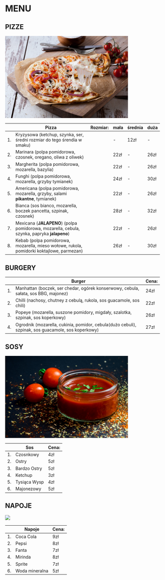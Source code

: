 # MENU
## PIZZE

<img src="img/kelvin-t-AcA8moIiD3g-unsplash.jpg" width=400>

|  |Pizza                                                                                       |Rozmiar:     | mała | średnia | duża |
|--|--------------------------------------------------------------------------------------------|-------------|------|---------|------|
|1.| Kryzysowa (ketchup, szynka, ser, średni rozmiar do tego śrendia w smaku)                   |             |   -  |   12zł  |  -   |
|2.| Marinara (polpa pomidorowa, czosnek, oregano, oliwa z oliwek)                              |             | 22zł |    -    | 26zł |
|3.| Margherita (polpa pomidorowa, mozarella, bazylia)                                          |             | 22zł |    -    | 26zł |
|4.| Funghi (polpa pomidorowa, mozarella, grzyby tymianek)                                      |             | 24zł |    -    | 30zł |
|5.| Americana (polpa pomidorowa, mozarella, grzyby, salami **pikantne**, tymianek)             |             | 22zł |    -    | 26zł |
|6.| Bianca (sos bianco, mozarella, boczek pancetta, szpinak, czosnek)                          |             | 28zł |    -    | 32zł |
|7.| Mexicana (**JALAPENO**) (polpa pomidorowa, mozarella, cebula, szynka, papryka **jalapeno**)|             | 22zł |    -    | 26zł |
|8.| Kebab (polpa pomidorowa, mozarella, mieso wołowe, rukola, pomidorki koktajlowe, parmezan)  |             | 26zł |    -    | 30zł |

## BURGERY

|  |Burger                                                                                              |Cena:  |
|--|----------------------------------------------------------------------------------------------------|-------|
|1.| Manhattan (boczek, ser chedar, ogórek konserwowy, cebula, sałata, sos BBG, majonez)                |  24zł |
|2.| Chilli (nachosy, chutney z cebulą, rukola, sos guacamole, sos chili)                               |  22zł |
|3.| Popeye (mozarella, suszone pomidory, migdały, szalotka, szpinak, sos koperkowy)                    |  26zł |
|4.| Ogrodnik (mozarella, cukinia, pomidor, cebula(dużo cebuli), szpinak, sos guacamole, sos koperkowy) |  27zł |


## SOSY

<img src="img/dennis-klein-FzB_512zvP0-unsplash.jpg" width=400>

|  |Sos            |Cena:  |
|--|---------------|-------|
|1.| Czosnkowy     |  4zł  |
|2.| Ostry         |  5zł  |
|3.| Bardzo Ostry  |  5zł  |
|4.| Ketchup       |  3zł  |
|5.| Tysiąca Wysp  |  4zł  |
|6.| Majonezowy    |  5zł  |


## NAPOJE

<img src="img/blake-wisz-X6aY_j6JD_Y-unsplash.jpg" width=400>

|  |Napoje          |Cena:  |
|--|----------------|-------|
|1.|Coca Cola       |  9zł  |
|2.|Pepsi           |  8zł  |
|3.|Fanta           |  7zł  |
|4.|Mirinda         |  8zł  |
|5.|Sprite          |  7zł  |
|6.|Woda mineralna  |  5zł  |
